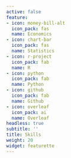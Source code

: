 ```yaml
---
active: false
feature:
- icon: money-bill-alt
  icon_pack: fas
  name: Economics
- icon: chart-bar
  icon_pack: fas
  name: Statistics
- icon: r-project
  icon_pack: fab
  name: R
- icon: python
  icon_pack: fab
  name: Python
- icon: github
  icon_pack: fab
  name: Github
- icon: overleaf
  icon_pack: ai
  name: Overleaf
headless: true
subtitle: ''
title: Skills
weight: 20
widget: featurette
---
```


